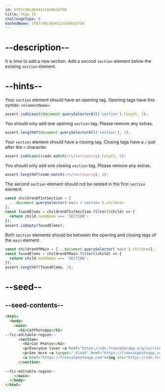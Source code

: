```yaml
---
id: 5f07c98cdb9413cbd4b16750
title: Step 19
challengeType: 0
dashedName: 5f07c98cdb9413cbd4b16750
---
```


# --description--

It is time to add a new section. Add a second `section` element below the existing `section` element.

# --hints--

Your `section` element should have an opening tag. Opening tags have this syntax: `<elementName>`.

```js
assert.isAtLeast(document.querySelectorAll('section').length, 2);
```

You should only add one opening `section` tag. Please remove any extras.

```js
assert.lengthOf(document.querySelectorAll('section'), 2);
```

Your `section` element should have a closing tag. Closing tags have a `/` just after the `<` character.

```js
assert.isAtLeast(code.match(/<\/section>/g).length, 2);
```

You should only add one closing `section` tag. Please remove any extras.

```js
assert.lengthOf(code.match(/<\/section>/g), 2);
```

The second `section` element should not be nested in the first `section` element.

```js
const childrenOf1stSection = [
  ...document.querySelector('main > section').children
];
const foundElems = childrenOf1stSection.filter((child) => {
  return child.nodeName === 'SECTION';
});
assert.isEmpty(foundElems);
```

Both `section` elements should be between the opening and closing tags of the `main` element.

```js
const childrenOfMain = [...document.querySelector('main').children];
const foundElems = childrenOfMain.filter((child) => {
  return child.nodeName === 'SECTION';
});
assert.lengthOf(foundElems, 2);
```

# --seed--

## --seed-contents--

```html
<html>
  <body>
    <main>
      <h1>CatPhotoApp</h1>
--fcc-editable-region--
      <section>
        <h2>Cat Photos</h2>
        <p>Everyone loves <a href="https://cdn.freecodecamp.org/curriculum/cat-photo-app/running-cats.jpg">cute cats</a> online!</p>
        <p>See more <a target="_blank" href="https://freecatphotoapp.com">cat photos</a> in our gallery.</p>
        <a href="https://freecatphotoapp.com"><img src="https://cdn.freecodecamp.org/curriculum/cat-photo-app/relaxing-cat.jpg" alt="A cute orange cat lying on its back."></a>
      </section>
      
--fcc-editable-region--
    </main>
  </body>
</html>
```
